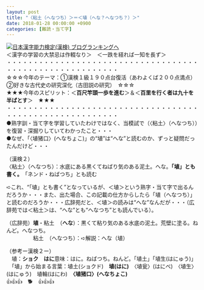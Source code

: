 ```yaml
---
layout: post
title: "〈粘土（へなつち）＞＝＜埴（へな？へなつち？）＞"
date: 2018-01-28 00:00:00 +0900
categories: [難読・当て字]
---
```


[![](/syuusyuu9701/assets/images/〈粘土（へなつち）＞＝＜埴（へな？へなつち？）＞-br_c_3028_1.gif)](http://blog.with2.net/link.php?1659096:3028 "日本漢字能力検定(漢検) ブログランキングへ")[日本漢字能力検定(漢検) ブログランキングへ](http://blog.with2.net/link.php?1659096:3028)  
＜漢字の学習の大禁忌は作輟なり＞　＜一跌を経れば一知を長ず＞  
・・・・・・・・・・・・・・・・・・・・・・・・・・・・・・・・・・・・・・・・・・・・・・・・・・・・・・・・・  
☆☆☆今年のテーマ：①漢検１級１９０点台復活（あわよくば２００点満点）　②好きな古代史の研究深化（古田説の研究）　☆☆☆  
★★★今年のスピリット：＜**百尺竿頭一歩を進む**＞＆＜**百里を行く者は九十を半ばとす**＞　★★★  
・・・・・・・・・・・・・・・・・・・・・・・・・・・・・・・・・・・・・・・・・・・・・・・・・・・・・・・・・  
●熟字訓・当て字を学習していたわけではなく、当模試で（〈粘土〉（へなつち））を復習・深掘りしていてわかったこと・・・  
●なぜ、「〈埴猪口〉(へなちょこ)」の“埴”は“へな”と読むのか、ずっと疑問だったんだけど・・・  
  
（漢検２）  
〈粘土〉（へなつち）：水底にある黒くてねばり気のある泥土。へな。**「埴」とも書く。**　「ネンド・ねばつち」とも読む  
  
➪これ、“「埴」とも書く”となっているが、＜埴＞という熟字・当て字で出るんだろうか・・・また、出た場合、この記載の仕方からしたら「埴（へなつち）」と読むのだろうか・・・広辞苑だと、＜埴＞の読みは“へな”なんだが・・・（広辞苑では＜粘土＞は、“へな”とも“へなつち”とも読んでいる）。  
  
（広辞苑）**埴**・粘土　（**へな**）：黒くて粘り気のある水底の泥土。荒壁に塗る。ねんど。へなつち。  
　　　　　粘土　（へなつち）：➪解説：へな（埴）  
  
（参考ー漢検２ー）  
　埴：**ショク　はに**意味：はに。ねばつち。ねんど。「埴土」「埴生(はにゅう)」  
　「埴」から始まる言葉：埴土(ショクド)　**埴(はに)**　〈埴瓮〉(はにべ)　〈埴生〉(はにゅう)　埴輪(はにわ)　**〈埴猪口〉(へなちょこ)**  
👍👍👍　🐕　👍👍👍